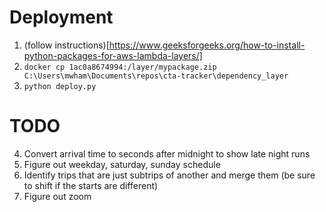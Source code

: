 # Deployment
1. (follow instructions)[https://www.geeksforgeeks.org/how-to-install-python-packages-for-aws-lambda-layers/]
1. `docker cp 1ac0a8674994:/layer/mypackage.zip C:\Users\mwham\Documents\repos\cta-tracker\dependency_layer`
2. `python deploy.py`


# TODO
4. Convert arrival time to seconds after midnight to show late night runs
5. Figure out weekday, saturday, sunday schedule
6. Identify trips that are just subtrips of another and merge them (be sure to shift if the starts are different)
7. Figure out zoom